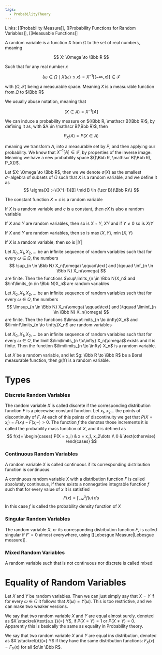 ```yaml
---
tags:
  - ProbabilityTheory
---
```

Links: [[Probability Measure]], [[Probability Functions for Random Variables]], [[Measuable Functions]]

A random variable is a function $X$ from $\Omega$ to the set of real numbers, meaning

$$ X: \Omega \to \Bbb R $$

Such that for any real number $x$

$$ \{ \omega \in \Omega \mid X(\omega ) \le x\} = X^{-1}[(-\infty, x]] \in \mathscr F $$

with $(\Omega, \mathscr F)$ being a measurable space. Meaning $X$ is a measurable function from $\Omega$ to $\Bbb R$

We usually abuse notation, meaning that

$$ (X \in A) = X^{-1}[A] $$

We can induce a probability measure on $(\Bbb R, \mathscr B(\Bbb R)$, by defining it as, with $A \in \mathscr B(\Bbb R)$, then

$$ P_X(A) = P(X \in A) $$

meaning we transform $A$, into a measurable set by $P$, and then applying our probability. We know that $X^{-1}[A] \in \mathscr F$, by properties of the inverse image. Meaning we have a new probability space ${(\Bbb R, \mathscr B(\Bbb R), P_X)}$.

Let $X: \Omega \to \Bbb R$, then we we denote $\sigma(X)$ as the smallest $\sigma-$algebra of subsets of $\Omega$ such that $X$ is a random variable, and we define it as 
$$
\sigma(X) :=\{X^{-1}[B] \mid B \in {\scr B}(\Bbb R)\}
$$

The constant function $X = c$ is a random variable

If $X$ is a random variable and $c$ is a constant, then $cX$ is also a random variable

If $X$ and $Y$ are random variables, then so is $X+Y$, $XY$ and if $Y \ne 0$ so is $X/Y$

If $X$ and $Y$ are random variables, then so is $\max\{X, Y\}$, $\min\{X, Y\}$

If $X$ is a random variable, then so is $|X|$

Let $X_0, X_1, X_2,\dots$ be an infinite sequence of random variables such that for every $\omega \in \Omega$, the numbers
$$
\sup_{n \in \Bbb N} X_n(\omega) \qquad\text{ and }\qquad \inf_{n \in \Bbb N} X_n(\omega)
$$
are finite. Then the functions $\sup\limits_{n \in \Bbb N}X_n$ and $\inf\limits_{n \in \Bbb N}X_n$ are random variables

Let $X_0, X_1, X_2,\dots$ be an infinite sequence of random variables such that for every $\omega \in \Omega$, the numbers
$$
\limsup_{n \in \Bbb N} X_n(\omega) \qquad\text{ and }\qquad \liminf_{n \in \Bbb N} X_n(\omega)
$$
are finite. Then the functions $\limsup\limits_{n \to \infty}X_n$ and $\liminf\limits_{n \to \infty}X_n$ are random variables


Let $X_0, X_1, X_2,\dots$ be an infinite sequence of random variables such that for every $\omega \in \Omega$, the limit $\lim\limits_{n \to\infty} X_n(\omega)$ exists and it is finite. Then the function $\lim\limits_{n \to \infty} X_n$ is a random variable.

Let $X$ be a random variable, and let $g: \Bbb R \to \Bbb R$ be a Borel measurable function, then $g(X)$ is a random variable. 
# Types
### Discrete Random Variables

The random variable $X$ is called discrete if the corresponding distribution function $F$ is a piecewise constant function. Let $x_1, x_2\dots$ the points of discontinuity of $F$. At each of this points of discontinuity we get that $P(X = x_i) = F(x_i) - F(x_i -)>0$. The function $f$ the denotes those increments it is called the probability mass function of $X$, and it is defined as 
$$
f(x)=
\begin{cases}
P(X = x_i) & x = x_1, x_2\dots \\
0 & \text{otherwise}
\end{cases}
$$
### Continuous Random Variables
A random variable $X$ is called continuous if its corresponding distribution function is continuous

A continuous random variable $X$ with a distribution function $F$ is called absolutely continuous, if there exists a nonnegative integrable function $f$ such that for every value of $x$ it is satisfied 
$$
F(x) = \int_{-\infty}^x f(u)\, du
$$
In this case $f$ is called the probability density function of $X$

### Singular Random Variables

The random variable $X$, or its corresponding distribution function $F$, is called singular if $F' =0$ almost everywhere, using [[Lebesgue Measure|Lebesgue measure]].

### Mixed Random Variables

A random variable such that is not continuous nor discrete is called mixed

# Equality of Random Variables

Let $X$ and $Y$ be random variables. Then we can just simply say that $X = Y$ if for every $\omega\in \Omega$ it follows that $X(\omega) = Y(\omega)$. This is too restrictive, and we can make two weaker versions. 

We say that two random variable $X$ and $Y$ are equal almost surely, denoted as $X \stackrel{\text{a.s.}}{=} Y$, if $P(X = Y) =1$ or $P(X\ne Y) = 0$. Apparently this is basically the same as equality in Probability theory. 

We say that two random variable $X$ and $Y$ are equal ins distribution, denoted as $X \stackrel{d}{=} Y$  if they have the same distribution functions: $F_X(x) = F_Y(x)$ for all $x\in \Bbb R$. 
